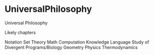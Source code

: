 # UniversalPhilosophy

Universal Philosophy

Likely chapters

Notation
Set Theory
Math
Computation
Knowledge
Language
Study of Divergent Programs/Biology
Geometry
Physics
Thermodynamics

